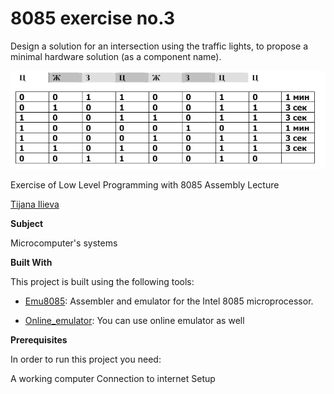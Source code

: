 # 8085 exercise no.3

Design a solution for an intersection using the
traffic lights, to propose a minimal hardware solution
(as a component name).


![Screenshot (1)](https://github.com/ilievatijana/8085-exercise3/blob/main/i1.png)

Exercise of Low Level Programming with 8085 Assembly Lecture



[Tijana Ilieva ](https://github.com/ilievatijana)



**Subject**

Microcomputer's systems

**Built With**

This project is built using the following tools:

- [Emu8085](https://8085-emulator.soft112.com/download.html): Assembler and emulator for the Intel 8085 microprocessor.

- [Online_emulator](https://www.sim8085.com/): You can use online emulator as well

**Prerequisites**

In order to run this project you need:

A working computer
Connection to internet
Setup
